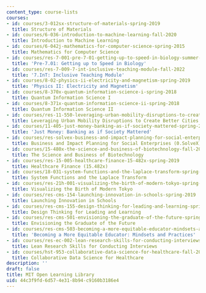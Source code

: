 ```yaml
---
content_type: course-lists
courses:
- id: courses/3-012sx-structure-of-materials-spring-2019
  title: Structure of Materials
- id: courses/6-036-introduction-to-machine-learning-fall-2020
  title: Introduction to Machine Learning
- id: courses/6-042j-mathematics-for-computer-science-spring-2015
  title: Mathematics for Computer Science
- id: courses/res-7-001-pre-7-01-getting-up-to-speed-in-biology-summer-2019
  title: 'Pre-7.01: Getting up to Speed in Biology'
- id: courses/res-7-009-7-int-inclusive-teaching-module-fall-2022
  title: '7.InT: Inclusive Teaching Module'
- id: courses/8-02-physics-ii-electricity-and-magnetism-spring-2019
  title: 'Physics II: Electricity and Magnetism'
- id: courses/8-370x-quantum-information-science-i-spring-2018
  title: Quantum Information Science I
- id: courses/8-371x-quantum-information-science-ii-spring-2018
  title: Quantum Information Science II
- id: courses/res-11-550-leveraging-urban-mobility-disruptions-to-create-better-cities-spring-2021
  title: Leveraging Urban Mobility Disruptions to Create Better Cities
- id: courses/11-405-just-money-banking-as-if-society-mattered-spring-2021
  title: 'Just Money: Banking as if Society Mattered'
- id: courses/res-solvex-business-and-impact-planning-for-social-enterprises-0-solvex-summer-2021
  title: Business and Impact Planning for Social Enterprises (0.SolveX)
- id: courses/15-480x-the-science-and-business-of-biotechnology-fall-2021
  title: The Science and Business of Biotechnology
- id: courses/res-15-005-healthcare-finance-15-482x-spring-2019
  title: Healthcare Finance (15.482x)
- id: courses/18-031-system-functions-and-the-laplace-transform-spring-2019
  title: System Functions and the Laplace Transform
- id: courses/res-21h-001-visualizing-the-birth-of-modern-tokyo-spring-2021
  title: Visualizing the Birth of Modern Tokyo
- id: courses/res-cms-154-launching-innovation-in-schools-spring-2019
  title: Launching Innovation in Schools
- id: courses/res-cms-155-design-thinking-for-leading-and-learning-spring-2019
  title: Design Thinking for Leading and Learning
- id: courses/res-cms-501-envisioning-the-graduate-of-the-future-spring-2020
  title: Envisioning the Graduate of the Future
- id: courses/res-cms-503-becoming-a-more-equitable-educator-mindsets-and-practices-spring-2020
  title: 'Becoming a More Equitable Educator: Mindsets and Practices'
- id: courses/res-ec-002-lean-research-skills-for-conducting-interviews-spring-2021
  title: Lean Research Skills for Conducting Interviews
- id: courses/hst-953-collaborative-data-science-for-healthcare-fall-2020
  title: Collaborative Data Science for Healthcare
description: ''
draft: false
title: MIT Open Learning Library
uid: 44c3f9fd-6d57-4e31-8b94-c9160b3186e4
---
```

